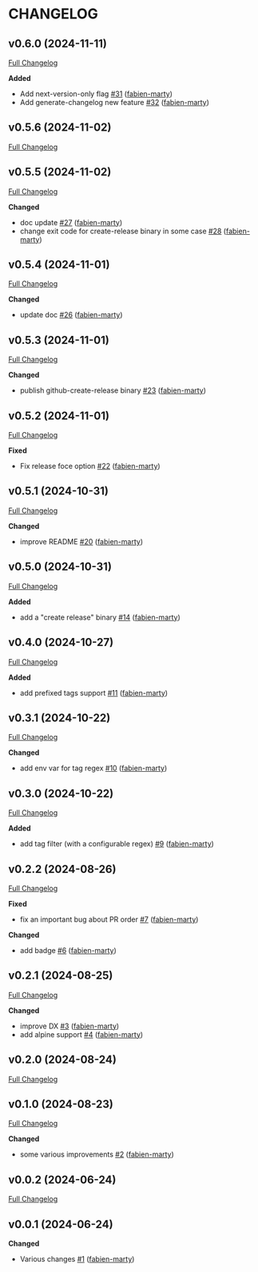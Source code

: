 # CHANGELOG
## v0.6.0 (2024-11-11)

[Full Changelog](https://github.com/fabien-marty/github-next-semantic-version/compare/v0.5.6...v0.6.0)

**Added**
- Add next-version-only flag [\#31](https://github.com/fabien-marty/github-next-semantic-version/pull/31) ([fabien-marty](https://github.com/fabien-marty))
- Add generate-changelog new feature [\#32](https://github.com/fabien-marty/github-next-semantic-version/pull/32) ([fabien-marty](https://github.com/fabien-marty))

## v0.5.6 (2024-11-02)

[Full Changelog](https://github.com/fabien-marty/github-next-semantic-version/compare/v0.5.5...v0.5.6)

## v0.5.5 (2024-11-02)

[Full Changelog](https://github.com/fabien-marty/github-next-semantic-version/compare/v0.5.4...v0.5.5)

**Changed**
- doc update [\#27](https://github.com/fabien-marty/github-next-semantic-version/pull/27) ([fabien-marty](https://github.com/fabien-marty))
- change exit code for create-release binary in some case [\#28](https://github.com/fabien-marty/github-next-semantic-version/pull/28) ([fabien-marty](https://github.com/fabien-marty))

## v0.5.4 (2024-11-01)

[Full Changelog](https://github.com/fabien-marty/github-next-semantic-version/compare/v0.5.3...v0.5.4)

**Changed**
- update doc [\#26](https://github.com/fabien-marty/github-next-semantic-version/pull/26) ([fabien-marty](https://github.com/fabien-marty))

## v0.5.3 (2024-11-01)

[Full Changelog](https://github.com/fabien-marty/github-next-semantic-version/compare/v0.5.2...v0.5.3)

**Changed**
- publish github-create-release binary [\#23](https://github.com/fabien-marty/github-next-semantic-version/pull/23) ([fabien-marty](https://github.com/fabien-marty))

## v0.5.2 (2024-11-01)

[Full Changelog](https://github.com/fabien-marty/github-next-semantic-version/compare/v0.5.1...v0.5.2)

**Fixed**
- Fix release foce option [\#22](https://github.com/fabien-marty/github-next-semantic-version/pull/22) ([fabien-marty](https://github.com/fabien-marty))

## v0.5.1 (2024-10-31)

[Full Changelog](https://github.com/fabien-marty/github-next-semantic-version/compare/v0.5.0...v0.5.1)

**Changed**
- improve README [\#20](https://github.com/fabien-marty/github-next-semantic-version/pull/20) ([fabien-marty](https://github.com/fabien-marty))

## v0.5.0 (2024-10-31)

[Full Changelog](https://github.com/fabien-marty/github-next-semantic-version/compare/v0.4.0...v0.5.0)

**Added**
- add a &#34;create release&#34; binary [\#14](https://github.com/fabien-marty/github-next-semantic-version/pull/14) ([fabien-marty](https://github.com/fabien-marty))

## v0.4.0 (2024-10-27)

[Full Changelog](https://github.com/fabien-marty/github-next-semantic-version/compare/v0.3.1...v0.4.0)

**Added**
- add prefixed tags support [\#11](https://github.com/fabien-marty/github-next-semantic-version/pull/11) ([fabien-marty](https://github.com/fabien-marty))

## v0.3.1 (2024-10-22)

[Full Changelog](https://github.com/fabien-marty/github-next-semantic-version/compare/v0.3.0...v0.3.1)

**Changed**
- add env var for tag regex [\#10](https://github.com/fabien-marty/github-next-semantic-version/pull/10) ([fabien-marty](https://github.com/fabien-marty))

## v0.3.0 (2024-10-22)

[Full Changelog](https://github.com/fabien-marty/github-next-semantic-version/compare/v0.2.2...v0.3.0)

**Added**
- add tag filter (with a configurable regex) [\#9](https://github.com/fabien-marty/github-next-semantic-version/pull/9) ([fabien-marty](https://github.com/fabien-marty))

## v0.2.2 (2024-08-26)

[Full Changelog](https://github.com/fabien-marty/github-next-semantic-version/compare/v0.2.1...v0.2.2)

**Fixed**
- fix an important bug about PR order [\#7](https://github.com/fabien-marty/github-next-semantic-version/pull/7) ([fabien-marty](https://github.com/fabien-marty))

**Changed**
- add badge [\#6](https://github.com/fabien-marty/github-next-semantic-version/pull/6) ([fabien-marty](https://github.com/fabien-marty))

## v0.2.1 (2024-08-25)

[Full Changelog](https://github.com/fabien-marty/github-next-semantic-version/compare/v0.2.0...v0.2.1)

**Changed**
- improve DX [\#3](https://github.com/fabien-marty/github-next-semantic-version/pull/3) ([fabien-marty](https://github.com/fabien-marty))
- add alpine support [\#4](https://github.com/fabien-marty/github-next-semantic-version/pull/4) ([fabien-marty](https://github.com/fabien-marty))

## v0.2.0 (2024-08-24)

[Full Changelog](https://github.com/fabien-marty/github-next-semantic-version/compare/v0.1.0...v0.2.0)

## v0.1.0 (2024-08-23)

[Full Changelog](https://github.com/fabien-marty/github-next-semantic-version/compare/v0.0.2...v0.1.0)

**Changed**
- some various improvements [\#2](https://github.com/fabien-marty/github-next-semantic-version/pull/2) ([fabien-marty](https://github.com/fabien-marty))

## v0.0.2 (2024-06-24)

[Full Changelog](https://github.com/fabien-marty/github-next-semantic-version/compare/v0.0.1...v0.0.2)

## v0.0.1 (2024-06-24)

**Changed**
- Various changes [\#1](https://github.com/fabien-marty/github-next-semantic-version/pull/1) ([fabien-marty](https://github.com/fabien-marty))

